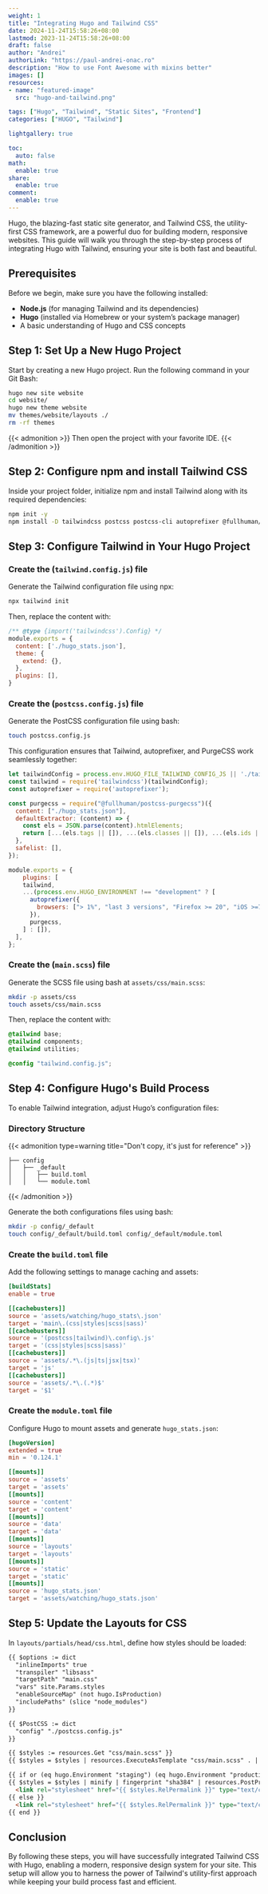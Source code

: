 ```yaml
---
weight: 1
title: "Integrating Hugo and Tailwind CSS"
date: 2024-11-24T15:58:26+08:00
lastmod: 2023-11-24T15:58:26+08:00
draft: false
author: "Andrei"
authorLink: "https://paul-andrei-onac.ro"
description: "How to use Font Awesome with mixins better"
images: []
resources:
- name: "featured-image"
  src: "hugo-and-tailwind.png"

tags: ["Hugo", "Tailwind", "Static Sites", "Frontend"]
categories: ["HUGO", "Tailwind"]

lightgallery: true

toc:
  auto: false
math:
  enable: true
share:
  enable: true
comment:
  enable: true
---
```


Hugo, the blazing-fast static site generator, and Tailwind CSS, the utility-first CSS framework, are a powerful duo for building modern, responsive websites. This guide will walk you through the step-by-step process of integrating Hugo with Tailwind, ensuring your site is both fast and beautiful.

## Prerequisites

Before we begin, make sure you have the following installed:

- **Node.js** (for managing Tailwind and its dependencies)
- **Hugo** (installed via Homebrew or your system’s package manager)
- A basic understanding of Hugo and CSS concepts

## **Step 1:** Set Up a New Hugo Project

Start by creating a new Hugo project. Run the following command in your Git Bash:

```bash
hugo new site website
cd website/
hugo new theme website
mv themes/website/layouts ./
rm -rf themes
```

{{< admonition >}}
Then open the project with your favorite IDE.
{{< /admonition >}}

## **Step 2:** Configure npm and install Tailwind CSS

Inside your project folder, initialize npm and install Tailwind along with its required dependencies:

```bash
npm init -y
npm install -D tailwindcss postcss postcss-cli autoprefixer @fullhuman/postcss-purgecss@6.0.0
```

## **Step 3:** Configure Tailwind in Your Hugo Project

### Create the (`tailwind.config.js`) file

Generate the Tailwind configuration file using npx:

```bash
npx tailwind init
```

Then, replace the content with:

```javascript
/** @type {import('tailwindcss').Config} */
module.exports = {
  content: ['./hugo_stats.json'],
  theme: {
    extend: {},
  },
  plugins: [],
}
```

### Create the (`postcss.config.js`) file

Generate the PostCSS configuration file using bash:

```bash
touch postcss.config.js
```

This configuration ensures that Tailwind, autoprefixer, and PurgeCSS work seamlessly together:

```javascript
let tailwindConfig = process.env.HUGO_FILE_TAILWIND_CONFIG_JS || './tailwind.config.js';
const tailwind = require('tailwindcss')(tailwindConfig);
const autoprefixer = require('autoprefixer');

const purgecss = require("@fullhuman/postcss-purgecss")({
  content: ["./hugo_stats.json"],
  defaultExtractor: (content) => {
    const els = JSON.parse(content).htmlElements;
    return [...(els.tags || []), ...(els.classes || []), ...(els.ids || [])];
  },
  safelist: [],
});

module.exports = {
	plugins: [
    tailwind,
    ...(process.env.HUGO_ENVIRONMENT !== "development" ? [
      autoprefixer({
        browsers: ["> 1%", "last 3 versions", "Firefox >= 20", "iOS >=7"],
      }),
      purgecss,
    ] : []),
  ],
};
```

### Create the (`main.scss`) file

Generate the SCSS file using bash at `assets/css/main.scss`:

```bash
mkdir -p assets/css
touch assets/css/main.scss
```

Then, replace the content with:

```scss
@tailwind base;
@tailwind components;
@tailwind utilities;

@config "tailwind.config.js";
```

## **Step 4:** Configure Hugo's Build Process

To enable Tailwind integration, adjust Hugo’s configuration files:

### Directory Structure

{{< admonition type=warning title="Don't copy, it's just for reference" >}}
```
├── config
│   ├── _default
│   │   ├── build.toml
│   │   └── module.toml
```
{{< /admonition >}}

Generate the both configurations files using bash:

```bash
mkdir -p config/_default
touch config/_default/build.toml config/_default/module.toml
```

### Create the `build.toml` file

Add the following settings to manage caching and assets:

```toml
[buildStats]
enable = true

[[cachebusters]]
source = 'assets/watching/hugo_stats\.json'
target = 'main\.(css|styles|scss|sass)'
[[cachebusters]]
source = '(postcss|tailwind)\.config\.js'
target = '(css|styles|scss|sass)'
[[cachebusters]]
source = 'assets/.*\.(js|ts|jsx|tsx)'
target = 'js'
[[cachebusters]]
source = 'assets/.*\.(.*)$'
target = '$1'
```

### Create the `module.toml` file

Configure Hugo to mount assets and generate `hugo_stats.json`:

```toml
[hugoVersion]
extended = true
min = '0.124.1'

[[mounts]]
source = 'assets'
target = 'assets'
[[mounts]]
source = 'content'
target = 'content'
[[mounts]]
source = 'data'
target = 'data'
[[mounts]]
source = 'layouts'
target = 'layouts'
[[mounts]]
source = 'static'
target = 'static'
[[mounts]]
source = 'hugo_stats.json'
target = 'assets/watching/hugo_stats.json'
```

## **Step 5:** Update the Layouts for CSS

In `layouts/partials/head/css.html`, define how styles should be loaded:


```html
{{ $options := dict
  "inlineImports" true
  "transpiler" "libsass"
  "targetPath" "main.css"
  "vars" site.Params.styles
  "enableSourceMap" (not hugo.IsProduction)
  "includePaths" (slice "node_modules")
}}

{{ $PostCSS := dict
  "config" "./postcss.config.js"
}}

{{ $styles := resources.Get "css/main.scss" }}
{{ $styles = $styles | resources.ExecuteAsTemplate "css/main.scss" . | resources.ToCSS $options | resources.PostCSS $PostCSS }}

{{ if or (eq hugo.Environment "staging") (eq hugo.Environment "production") }}
{{ $styles = $styles | minify | fingerprint "sha384" | resources.PostProcess }}
  <link rel="stylesheet" href="{{ $styles.RelPermalink }}" type="text/css" media="all" integrity="{{ $styles.Data.Integrity }}" crossorigin="anonymous">
{{ else }}
  <link rel="stylesheet" href="{{ $styles.RelPermalink }}" type="text/css" media="all">
{{ end }}

```

## Conclusion

By following these steps, you will have successfully integrated Tailwind CSS with Hugo, enabling a modern, responsive design system for your site. This setup will allow you to harness the power of Tailwind's utility-first approach while keeping your build process fast and efficient.